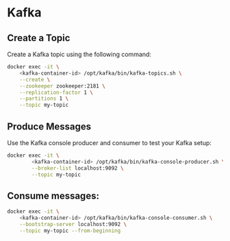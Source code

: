 # Kafka

## Create a Topic

Create a Kafka topic using the following command:

```bash
docker exec -it \
    <kafka-container-id> /opt/kafka/bin/kafka-topics.sh \
    --create \
    --zookeeper zookeeper:2181 \
    --replication-factor 1 \
    --partitions 1 \
    --topic my-topic
```

## Produce Messages

Use the Kafka console producer and consumer to test your Kafka setup:

```bash
docker exec -it \
        <kafka-container-id> /opt/kafka/bin/kafka-console-producer.sh \
        --broker-list localhost:9092 \
        --topic my-topic
```

## Consume messages:

```bash
docker exec -it \
    <kafka-container-id> /opt/kafka/bin/kafka-console-consumer.sh \
    --bootstrap-server localhost:9092 \
    --topic my-topic --from-beginning

```